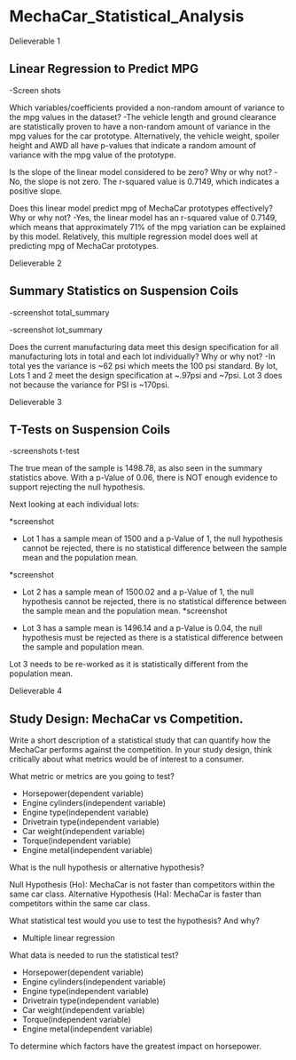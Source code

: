 # MechaCar_Statistical_Analysis

Delieverable 1
## Linear Regression to Predict MPG

-Screen shots


Which variables/coefficients provided a non-random amount of variance to the mpg values in the dataset?
-The vehicle length and ground clearance are statistically proven to have a non-random amount of variance in the mpg values for the car prototype. Alternatively, the vehicle weight, spoiler height and AWD all have p-values that indicate a random amount of variance with the mpg value of the prototype. 

Is the slope of the linear model considered to be zero? Why or why not?
-No, the slope is not zero. The r-squared value is 0.7149, which indicates a positive slope. 

Does this linear model predict mpg of MechaCar prototypes effectively? Why or why not?
-Yes, the linear model has an r-squared value of 0.7149, which means that approximately 71% of the mpg variation can be explained by this model. Relatively, this multiple regression model does well at predicting mpg of MechaCar prototypes.



Delieverable 2
## Summary Statistics on Suspension Coils

-screenshot total_summary

-screenshot lot_summary


Does the current manufacturing data meet this design specification for all manufacturing lots in total and each lot individually? Why or why not?
-In total yes the variance is ~62 psi which meets the 100 psi standard. By lot, Lots 1 and 2 meet the design specification at ~.97psi and ~7psi. Lot 3 does not because the variance for PSI is ~170psi. 

Delieverable 3
## T-Tests on Suspension Coils

-screenshots t-test

The true mean of the sample is 1498.78, as also seen in the summary statistics above. With a p-Value of 0.06, there is NOT enough evidence to support rejecting the null hypothesis. 

Next looking at each individual lots:

*screenshot

- Lot 1 has a sample mean of 1500 and a p-Value of 1, the null hypothesis cannot be rejected, there is no statistical difference between the sample mean and the population mean.

*screenshot

- Lot 2 has a sample mean of 1500.02 and a p-Value of 1, the null hypothesis cannot be rejected, there is no statistical difference between the sample mean and the population mean.
*screenshot

- Lot 3 has a sample mean is 1496.14 and a p-Value is 0.04, the null hypothesis must be rejected as there is a statistical difference between the sample and population mean. 

Lot 3 needs to be re-worked as it is statistically different from the population mean. 

Delieverable 4
## Study Design: MechaCar vs Competition.


Write a short description of a statistical study that can quantify how the MechaCar performs against the competition. In your study design, think critically about what metrics would be of interest to a consumer.

What metric or metrics are you going to test?

- Horsepower(dependent variable)
- Engine cylinders(independent variable)
- Engine type(independent variable)
- Drivetrain type(independent variable)
- Car weight(independent variable)
- Torque(independent variable)
- Engine metal(independent variable)


What is the null hypothesis or alternative hypothesis?

Null Hypothesis (Ho): MechaCar is not faster than competitors within the same car class. 
Alternative Hypothesis (Ha): MechaCar is faster than competitors within the same car class. 

What statistical test would you use to test the hypothesis? And why?
- Multiple linear regression

What data is needed to run the statistical test?

- Horsepower(dependent variable)
- Engine cylinders(independent variable)
- Engine type(independent variable)
- Drivetrain type(independent variable)
- Car weight(independent variable)
- Torque(independent variable)
- Engine metal(independent variable)

To determine which factors have the greatest impact on horsepower.  


